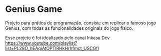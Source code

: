 # Genius Game

 Projeto para prática de programação, consiste em replicar o famoso jogo Genius, com todas as funcionalidades originais do jogo físico.
 
 Esse projeto é foi idealizado pelo canal Inkasa Dev
 https://www.youtube.com/playlist?list=PL28O_hEAqjAtOPTlRHkHrhfmct_USCGfI
